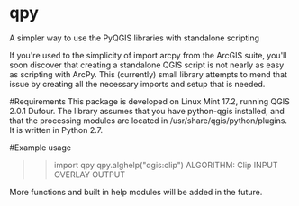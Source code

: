 # qpy
A simpler way to use the PyQGIS libraries with standalone scripting

If you're used to the simplicity of import arcpy from the ArcGIS suite, you'll soon discover that creating a standalone QGIS script is not nearly as easy as scripting with ArcPy. This (currently) small library attempts to mend that issue by creating all the necessary imports and setup that is needed.

#Requirements
This package is developed on Linux Mint 17.2, running QGIS 2.0.1 Dufour. The library assumes that you have python-qgis installed, and that the processing modules are located in /usr/share/qgis/python/plugins. It is written in Python 2.7.

#Example usage
 >> import qpy
 >> qpy.alghelp("qgis:clip")
 ALGORITHM: Clip
 	INPUT <ParameterVector>
	OVERLAY <ParameterVector>
	OUTPUT <OutputVector>
	
	
More functions and built in help modules will be added in the future.
